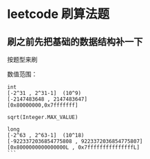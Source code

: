 # leetcode 刷算法题

## 刷之前先把基础的数据结构补一下

按题型来刷

数值范围：
````
int  
[-2^31 , 2^31-1]  (10^9)
[-2147483648 , 2147483647]
[0x80000000,0x7fffffff]

sqrt(Integer.MAX_VALUE)

long
[-2^63 , 2^63-1]  (10^18)
[-9223372036854775808 , 9223372036854775807]
[0x8000000000000000L , 0x7fffffffffffffffL]
```


